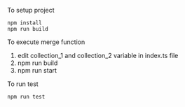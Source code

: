 To setup project

```console
npm install
npm run build
```

To execute merge function

1. edit collection_1 and collection_2 variable in index.ts file
2. npm run build
3. npm run start

To run test

```console
npm run test
```
